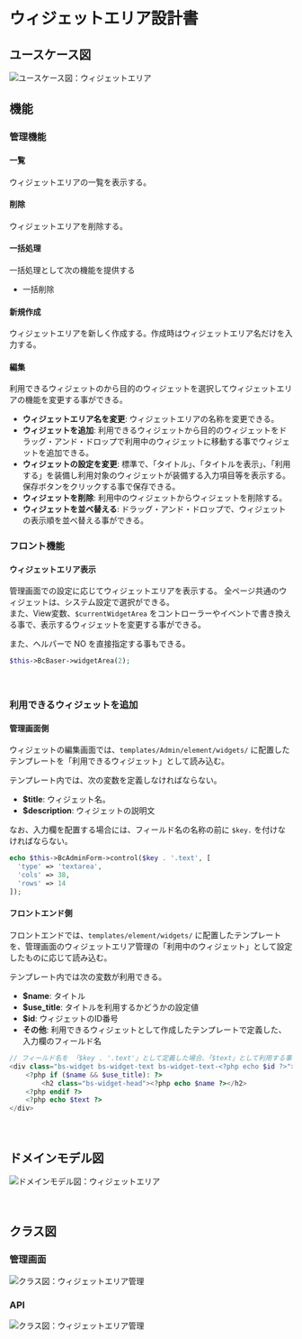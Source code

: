 # ウィジェットエリア設計書

## ユースケース図
![ユースケース図：ウィジェットエリア](../../../svg/use_case/bc-widget-area/widget_areas.svg)

## 機能
### 管理機能
#### 一覧
ウィジェットエリアの一覧を表示する。

#### 削除
ウィジェットエリアを削除する。

#### 一括処理
一括処理として次の機能を提供する
- 一括削除
 
#### 新規作成
ウィジェットエリアを新しく作成する。作成時はウィジェットエリア名だけを入力する。

#### 編集
利用できるウィジェットのから目的のウィジェットを選択してウィジェットエリアの機能を変更する事ができる。
- **ウィジェットエリア名を変更**: ウィジェットエリアの名称を変更できる。
- **ウィジェットを追加**: 利用できるウィジェットから目的のウィジェットをドラッグ・アンド・ドロップで利用中のウィジェットに移動する事でウィジェットを追加できる。
- **ウィジェットの設定を変更**: 標準で、「タイトル」、「タイトルを表示」、「利用する」を装備し利用対象のウィジェットが装備する入力項目等を表示する。保存ボタンをクリックする事で保存できる。
- **ウィジェットを削除**: 利用中のウィジェットからウィジェットを削除する。
- **ウィジェットを並べ替える**: ドラッグ・アンド・ドロップで、ウィジェットの表示順を並べ替える事ができる。
 
### フロント機能
#### ウィジェットエリア表示
管理画面での設定に応じてウィジェットエリアを表示する。
全ページ共通のウィジェットは、システム設定で選択ができる。  
また、View変数、`$currentWidgetArea` をコントローラーやイベントで書き換える事で、表示するウィジェットを変更する事ができる。

また、ヘルパーで NO を直接指定する事もできる。

```php
$this->BcBaser->widgetArea(2);
```
　
### 利用できるウィジェットを追加
#### 管理画面側
ウィジェットの編集画面では、`templates/Admin/element/widgets/` に配置したテンプレートを「利用できるウィジェット」として読み込む。   

テンプレート内では、次の変数を定義しなければならない。
- **$title**: ウィジェット名。
- **$description**: ウィジェットの説明文

なお、入力欄を配置する場合には、フィールド名の名称の前に `$key.` を付けなければならない。

```php
echo $this->BcAdminForm->control($key . '.text', [
  'type' => 'textarea',
  'cols' => 38,
  'rows' => 14
]);
```

#### フロントエンド側
フロントエンドでは、`templates/element/widgets/` に配置したテンプレートを、管理画面のウィジェットエリア管理の「利用中のウィジェット」として設定したものに応じて読み込む。 

テンプレート内では次の変数が利用できる。
- **$name**: タイトル
- **$use_title**: タイトルを利用するかどうかの設定値
- **$id**: ウィジェットのID番号
- **その他**: 利用できるウィジェットとして作成したテンプレートで定義した、入力欄のフィールド名

```php
// フィールド名を 「$key . '.text'」として定義した場合、「$text」として利用する事ができる
<div class="bs-widget bs-widget-text bs-widget-text-<?php echo $id ?>">
	<?php if ($name && $use_title): ?>
		<h2 class="bs-widget-head"><?php echo $name ?></h2>
	<?php endif ?>
	<?php echo $text ?>
</div>
```

　
## ドメインモデル図
![ドメインモデル図：ウィジェットエリア](../../../svg/domain_model/bc-widget-area/widget_areas.svg)

　
## クラス図
### 管理画面
![クラス図：ウィジェットエリア管理](../../../svg/class/bc-widget-area/manage_widget_areas.svg)


### API
![クラス図：ウィジェットエリア管理](../../../svg/class/bc-widget-area/api_widget_areas.svg) 
